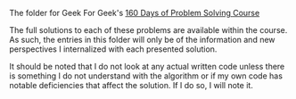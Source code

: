 The folder for Geek For Geek's [160 Days of Problem Solving Course](https://www.geeksforgeeks.org/gfg160-160-days-of-problem-solving/)

The full solutions to each of these problems are available within the course. As such, the entries in this folder will only be of the information and new perspectives I internalized with each presented solution.

It should be noted that I do not look at any actual written code unless there is something I do not understand with the algorithm or if my own code has notable deficiencies that affect the solution. If I do so, I will note it.
